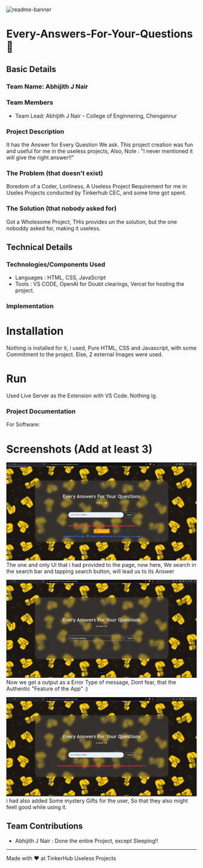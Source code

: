 <img width="1280" alt="readme-banner" src="https://github.com/user-attachments/assets/35332e92-44cb-425b-9dff-27bcf1023c6c">

# Every-Answers-For-Your-Questions 🎯


## Basic Details
### Team Name: Abhijith J Nair


### Team Members
- Team Lead: Abhijith J Nair - College of Enginnering, Chengannur
  
### Project Description
It has the Answer for Every Question We ask. This project creation was fun and useful for me in the useless projects, Also, Note : "I never mentioned it will give the right answer!!" 

### The Problem (that doesn't exist)
Boredom of a Coder, Lonliness, A Useless Project Requirement for me in Useles Projects conducted by Tinkerhub CEC, and some time got spent. 

### The Solution (that nobody asked for)
Got a Wholesome Project, THis provides un the solution, but the one noboddy asked for, making it useless. 

## Technical Details
### Technologies/Components Used
- Languages : HTML, CSS, JavaScript
- Tools : VS CODE, OpenAI for Doubt clearings, Vercel for hosting the project.

### Implementation

# Installation
Nothing is installed for it, i used, Pure HTML, CSS and Javascript, with some Commitment to the project. Else, 2 external Images were used.

# Run
Used Live Server as the Extension with VS Code. Nothing ig.

### Project Documentation
For Software:

# Screenshots (Add at least 3)
![Screenshot1](ss1.png)
The one and only UI that i had provided to the page, now here, We search in the search bar and tapping search button, will lead us to its Answer

![Screenshot2](ss2.png)
Now we get a output as a Error Type of message, Dont fear, that the Authentic "Feature of the App" :)

![Screenshot3](ss3.png)
i had also added Some mystery Gifts for the user, So that they also might feell good while using it. 

## Team Contributions
- Abhijith J Nair : Done the entire Project, except Sleeping!!
---
Made with ❤️ at TinkerHub Useless Projects 
